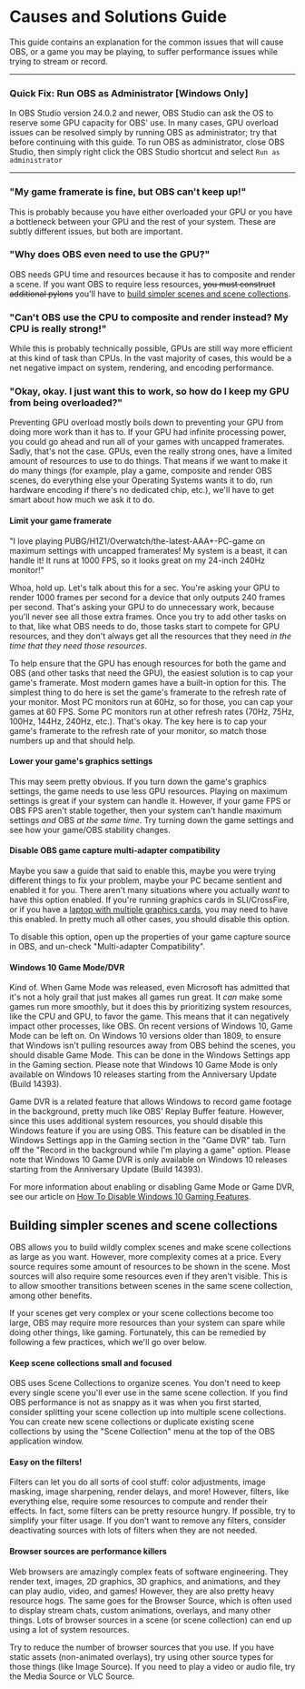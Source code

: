 # Causes and Solutions Guide

This guide contains an explanation for the common issues that will cause OBS, or a game you may be playing, to suffer performance issues while trying to stream or record.

---
### Quick Fix: Run OBS as Administrator [Windows Only]

In OBS Studio version 24.0.2 and newer, OBS Studio can ask the OS to reserve some GPU capacity for OBS' use. In many cases, GPU overload issues can be resolved simply by running OBS as administrator; try that before continuing with this guide. To run OBS as administrator, close OBS Studio, then simply right click the OBS Studio shortcut and select `Run as administrator`

---
### "My game framerate is fine, but OBS can't keep up!"

This is probably because you have either overloaded your GPU or you have a bottleneck between your GPU and the rest of your system. These are subtly different issues, but both are important.


### "Why does OBS even need to use the GPU?"

OBS needs GPU time and resources because it has to composite and render a scene. If you want OBS to require less resources, ~~you must construct additional pylons~~ you'll have to [build simpler scenes and scene collections](#building-simpler-scenes-and-scene-collections).


### "Can't OBS use the CPU to composite and render instead? My CPU is really strong!"

While this is probably technically possible, GPUs are still way more efficient at this kind of task than CPUs. In the vast majority of cases, this would be a net negative impact on system, rendering, and encoding performance.


### "Okay, okay. I just want this to work, so how do I keep my GPU from being overloaded?"

Preventing GPU overload mostly boils down to preventing your GPU from doing more work than it has to. If your GPU had infinite processing power, you could go ahead and run all of your games with uncapped framerates. Sadly, that's not the case. GPUs, even the really strong ones, have a limited amount of resources to use to do things. That means if we want to make it do many things (for example, play a game, composite and render OBS scenes, do everything else your Operating Systems wants it to do, run hardware encoding if there's no dedicated chip, etc.), we'll have to get smart about how much we ask it to do. 


#### Limit your game framerate
"I love playing PUBG/H1Z1/Overwatch/the-latest-AAA+-PC-game on maximum settings with uncapped framerates! My system is a beast, it can handle it! It runs at 1000 FPS, so it looks great on my 24-inch 240Hz monitor!"

Whoa, hold up. Let's talk about this for a sec. You're asking your GPU to render 1000 frames per second for a device that only outputs 240 frames per second. That's asking your GPU to do unnecessary work, because you'll never see all those extra frames. Once you try to add other tasks on to that, like what OBS needs to do, those tasks start to compete for GPU resources, and they don't always get all the resources that they need _in the time that they need those resources_.

To help ensure that the GPU has enough resources for both the game and OBS (and other tasks that need the GPU), the easiest solution is to cap your game's framerate. Most modern games have a built-in option for this. The simplest thing to do here is set the game's framerate to the refresh rate of your monitor. Most PC monitors run at 60Hz, so for those, you can cap your games at 60 FPS. Some PC monitors run at other refresh rates (70Hz, 75Hz, 100Hz, 144Hz, 240Hz, etc.). That's okay. The key here is to cap your game's framerate to the refresh rate of your monitor, so match those numbers up and that should help.


#### Lower your game's graphics settings

This may seem pretty obvious. If you turn down the game's graphics settings, the game needs to use less GPU resources. Playing on maximum settings is great if your system can handle it. However, if your game FPS or OBS FPS aren't stable together, then your system can't handle maximum settings _and_ OBS _at the same time_. Try turning down the game settings and see how your game/OBS stability changes.


#### Disable OBS game capture multi-adapter compatibility

Maybe you saw a guide that said to enable this, maybe you were trying different things to fix your problem, maybe your PC became sentient and enabled it for you. There aren't many situations where you actually _want_ to have this option enabled. If you're running graphics cards in SLI/CrossFire, or if you have a [laptop with multiple graphics cards](https://obsproject.com/wiki/Laptop-Troubleshooting), you may need to have this enabled. In pretty much all other cases, you should disable this option.

To disable this option, open up the properties of your game capture source in OBS, and un-check "Multi-adapter Compatibility".

#### Windows 10 Game Mode/DVR

Kind of. When Game Mode was released, even Microsoft has admitted that it's not a holy grail that just makes all games run great. It _can_ make some games run more smoothly, but it does this by prioritizing system resources, like the CPU and GPU, to favor the game. This means that it can negatively impact other processes, like OBS. On recent versions of Windows 10, Game Mode can be left on. On Windows 10 versions older than 1809, to ensure that Windows isn't pulling resources away from OBS behind the scenes, you should disable Game Mode. This can be done in the Windows Settings app in the Gaming section. Please note that Windows 10 Game Mode is only available on Windows 10 releases starting from the Anniversary Update (Build 14393).

Game DVR is a related feature that allows Windows to record game footage in the background, pretty much like OBS' Replay Buffer feature. However, since this uses additional system resources, you should disable this Windows feature if you are using OBS. This feature can be disabled in the Windows Settings app in the Gaming section in the "Game DVR" tab. Turn off the "Record in the background while I'm playing a game" option. Please note that Windows 10 Game DVR is only available on Windows 10 releases starting from the Anniversary Update (Build 14393).

For more information about enabling or disabling Game Mode or Game DVR, see our article on [How To Disable Windows 10 Gaming Features](https://github.com/obsproject/obs-studio/wiki/How-to-disable-Windows-10-Gaming-Features).



## Building simpler scenes and scene collections

OBS allows you to build wildly complex scenes and make scene collections as large as you want. However, more complexity comes at a price. Every source requires some amount of resources to be shown in the scene. Most sources will also require some resources even if they aren't visible. This is to allow smoother transitions between scenes in the same scene collection, among other benefits.

If your scenes get very complex or your scene collections become too large, OBS may require more resources than your system can spare while doing other things, like gaming. Fortunately, this can be remedied by following a few practices, which we'll go over below.


#### Keep scene collections small and focused

OBS uses Scene Collections to organize scenes. You don't need to keep every single scene you'll ever use in the same scene collection. If you find OBS performance is not as snappy as it was when you first started, consider splitting your scene collection up into multiple scene collections. You can create new scene collections or duplicate existing scene collections by using the "Scene Collection" menu at the top of the OBS application window.


#### Easy on the filters!

Filters can let you do all sorts of cool stuff: color adjustments, image masking, image sharpening, render delays, and more! However, filters, like everything else, require some resources to compute and render their effects. In fact, some filters can be pretty resource hungry. If possible, try to simplify your filter usage. If you don't want to remove any filters, consider deactivating sources with lots of filters when they are not needed.


#### Browser sources are performance killers

Web browsers are amazingly complex feats of software engineering. They render text, images, 2D graphics, 3D graphics, and animations, and they can play audio, video, and games! However, they are also pretty heavy resource hogs. The same goes for the Browser Source, which is often used to display stream chats, custom animations, overlays, and many other things. Lots of browser sources in a scene (or scene collection) can end up using a lot of system resources.

Try to reduce the number of browser sources that you use. If you have static assets (non-animated overlays), try using other source types for those things (like Image Source). If you need to play a video or audio file, try the Media Source or VLC Source.